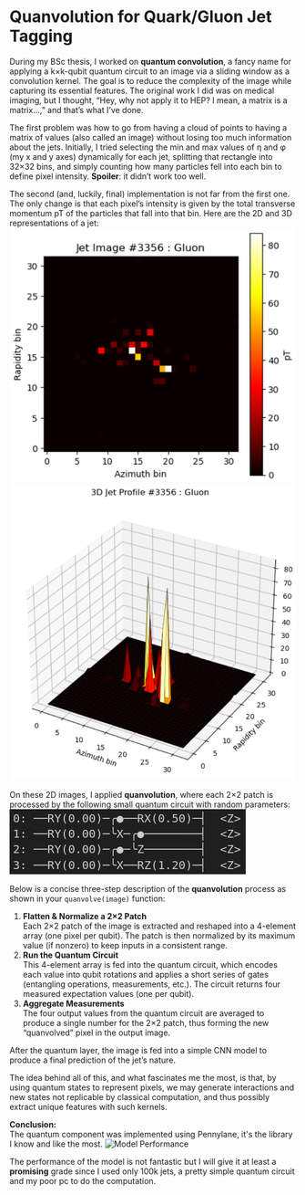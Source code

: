 # Quanvolution for Quark/Gluon Jet Tagging

During my BSc thesis, I worked on **quantum convolution**, a fancy name for applying a k×k-qubit quantum circuit to an image via a sliding window as a convolution kernel. The goal is to reduce the complexity of the image while capturing its essential features. The original work I did was on medical imaging, but I thought, “Hey, why not apply it to HEP? I mean, a matrix is a matrix…,” and that’s what I’ve done.

The first problem was how to go from having a cloud of points to having a matrix of values (also called an image) without losing too much information about the jets. Initially, I tried selecting the min and max values of η and φ (my x and y axes) dynamically for each jet, splitting that rectangle into 32×32 bins, and simply counting how many particles fell into each bin to define pixel intensity. **Spoiler**: it didn’t work too well.

The second (and, luckily, final) implementation is not far from the first one. The only change is that each pixel’s intensity is given by the total transverse momentum pT of the particles that fall into that bin. Here are the 2D and 3D representations of a jet:  
![2D Jet](./2djet.png)
![3D Jet](./3djet.png)

On these 2D images, I applied **quanvolution**, where each 2×2 patch is processed by the following small quantum circuit with random parameters:  
![Proposed Quantum Circuit](./quantum_kernel.png)

Below is a concise three-step description of the **quanvolution** process as shown in your `quanvolve(image)` function:
1. **Flatten & Normalize a 2×2 Patch**  
   Each 2×2 patch of the image is extracted and reshaped into a 4-element array (one pixel per qubit). The patch is then normalized by its maximum value (if nonzero) to keep inputs in a consistent range.
2. **Run the Quantum Circuit**  
   This 4-element array is fed into the quantum circuit, which encodes each value into qubit rotations and applies a short series of gates (entangling operations, measurements, etc.). The circuit returns four measured expectation values (one per qubit).
3. **Aggregate Measurements**  
   The four output values from the quantum circuit are averaged to produce a single number for the 2×2 patch, thus forming the new “quanvolved” pixel in the output image.

After the quantum layer, the image is fed into a simple CNN model to produce a final prediction of the jet’s nature.

The idea behind all of this, and what fascinates me the most, is that, by using quantum states to represent pixels, we may generate interactions and new states not replicable by classical computation, and thus possibly extract unique features with such kernels.

**Conclusion:**  
The quantum component was implemented using Pennylane, it's the library I know and like the most.
![Model Performance](./jets.png)

The performance of the model is not fantastic but I will give it at least a **promising** grade since I used only 100k jets, a pretty simple quantum circuit and my poor pc to do the computation.
